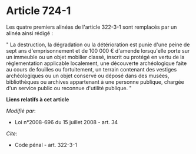 # Article 724-1

Les quatre premiers alinéas de l'article 322-3-1 sont remplacés par un alinéa ainsi rédigé :

" La destruction, la dégradation ou la détérioration est punie d'une peine de sept ans d'emprisonnement et de 100 000 €
d'amende lorsqu'elle porte sur un immeuble ou un objet mobilier classé, inscrit ou protégé en vertu de la réglementation
applicable localement, une découverte archéologique faite au cours de fouilles ou fortuitement, un terrain contenant des
vestiges archéologiques ou un objet conservé ou déposé dans des musées, bibliothèques ou archives appartenant à une personne
publique, chargée d'un service public ou reconnue d'utilité publique. "

**Liens relatifs à cet article**

_Modifié par_:

  - Loi n°2008-696  du 15 juillet 2008 - art. 34

_Cite_:

  - Code pénal - art. 322-3-1
